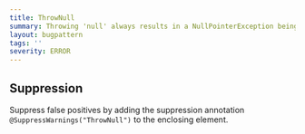 ```yaml
---
title: ThrowNull
summary: Throwing 'null' always results in a NullPointerException being thrown.
layout: bugpattern
tags: ''
severity: ERROR
---
```


<!--
*** AUTO-GENERATED, DO NOT MODIFY ***
To make changes, edit the @BugPattern annotation or the explanation in docs/bugpattern.
-->



## Suppression
Suppress false positives by adding the suppression annotation `@SuppressWarnings("ThrowNull")` to the enclosing element.
